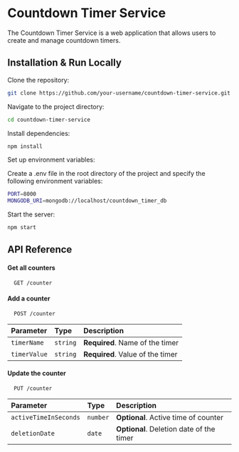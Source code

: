 # Countdown Timer Service

The Countdown Timer Service is a web application that allows users to create and manage countdown timers.

## Installation & Run Locally

Clone the repository:

```bash
git clone https://github.com/your-username/countdown-timer-service.git
```

Navigate to the project directory:

```bash
cd countdown-timer-service
```

Install dependencies:

```bash
npm install
```

Set up environment variables:

Create a .env file in the root directory of the project and specify the following environment variables:

```bash
PORT=8000
MONGODB_URI=mongodb://localhost/countdown_timer_db
```

Start the server:

```bash
npm start
```

## API Reference

#### Get all counters

```http
  GET /counter
```

#### Add a counter

```http
  POST /counter
```

| Parameter    | Type     | Description                      |
| :----------- | :------- | :------------------------------- |
| `timerName`  | `string` | **Required**. Name of the timer  |
| `timerValue` | `string` | **Required**. Value of the timer |

#### Update the counter

```http
  PUT /counter
```

| Parameter             | Type     | Description                              |
| :-------------------- | :------- | :--------------------------------------- |
| `activeTimeInSeconds` | `number` | **Optional**. Active time of counter     |
| `deletionDate`        | `date`   | **Optional**. Deletion date of the timer |
